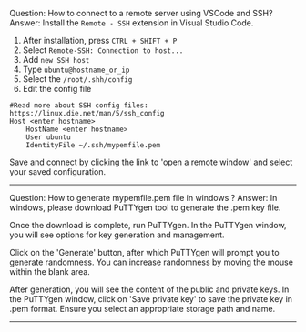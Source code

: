 Question: How to connect to a remote server using VSCode and SSH?
Answer:
Install the `Remote - SSH` extension in Visual Studio Code.

1. After installation, press `CTRL + SHIFT + P`
2. Select `Remote-SSH: Connection to host...`
3. Add `new SSH host`
4. Type `ubuntu@hostname_or_ip`
5. Select the `/root/.shh/config`
6. Edit the config file

```
#Read more about SSH config files: https://linux.die.net/man/5/ssh_config
Host <enter hostname>
    HostName <enter hostname>
    User ubuntu
    IdentityFile ~/.ssh/mypemfile.pem 
```

Save and connect by clicking the link to 'open a remote window' and select your saved configuration.

---
Question: How to generate mypemfile.pem file in windows ?
Answer:
In windows, please download PuTTYgen tool to generate the .pem key file.

Once the download is complete, run PuTTYgen. In the PuTTYgen window, 
you will see options for key generation and management.

Click on the 'Generate' button, after which PuTTYgen will prompt you to generate randomness. 
You can increase randomness by moving the mouse within the blank area.

After generation, you will see the content of the public and private keys. 
In the PuTTYgen window, click on 'Save private key' to save the private key in .pem format. 
Ensure you select an appropriate storage path and name.

---